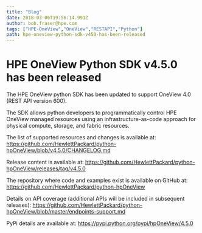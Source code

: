 ```yaml
---
title: "Blog"
date: 2018-03-06T19:56:14.991Z
author: bob.fraser@hpe.com 
tags: ["HPE-OneView","OneView","RESTAPI","Python"]
path: hpe-oneview-python-sdk-v450-has-been-released
---
```

# HPE OneView Python SDK v4.5.0 has been released

The HPE OneView python SDK has been updated to support OneView 4.0 (REST API version 600).

The SDK allows python developers to programmatically control HPE OneView managed resources  using an infrastructure-as-code approach for physical compute, storage, and fabric resources.

The list of supported resources and changes is available at:
<https://github.com/HewlettPackard/python-hpOneView/blob/v4.5.0/CHANGELOG.md>

Release content is available at:
<https://github.com/HewlettPackard/python-hpOneView/releases/tag/v4.5.0>

The repository where code and examples exist is available on GitHub at:
<https://github.com/HewlettPackard/python-hpOneView>

Details on API coverage (additional APIs will be included in subsequent releases):
<https://github.com/HewlettPackard/python-hpOneView/blob/master/endpoints-support.md>

PyPi details are available at:
<https://pypi.python.org/pypi/hpOneView/4.5.0>

